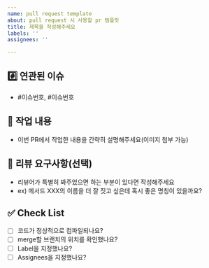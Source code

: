 ```yaml
---
name: pull request template
about: pull request 시 사용할 pr 템플릿
title: 제목을 작성해주세요
labels: ''
assignees: ''

---
```


## #️⃣ 연관된 이슈
- #이슈번호, #이슈번호

## 📝 작업 내용
- 이번 PR에서 작업한 내용을 간략히 설명해주세요(이미지 첨부 가능)

## 💬 리뷰 요구사항(선택)
- 리뷰어가 특별히 봐주었으면 하는 부분이 있다면 작성해주세요
- ex) 메서드 XXX의 이름을 더 잘 짓고 싶은데 혹시 좋은 명칭이 있을까요?

## ✅ Check List
- [ ] 코드가 정상적으로 컴파일되나요?
- [ ] merge할 브랜치의 위치를 확인했나요?
- [ ] Label을 지정했나요?
- [ ] Assignees을 지정했나요?
